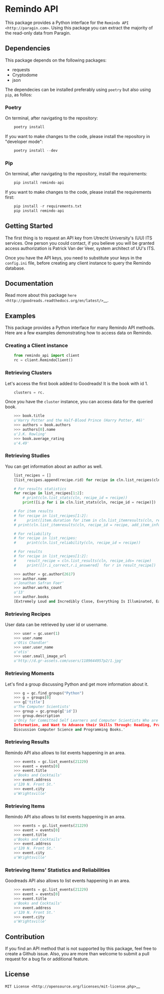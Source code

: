 Remindo API
=========

This package provides a Python interface for the `Remindo API
<http://paragin.com>`. Using this package you can extract the
majority of the read-only data from Paragin.


Dependencies
------------

This package depends on the following packages:

-  requests
-  Cryptodome
-  json

The dependecies can be installed preferably using ``poetry`` but also using ``pip``, as follos:

### Poetry

On terminal, after navigating to the repository:

```python
    poetry install
```

If you want to make changes to the code, please install the repository in "developer mode":

```python
    poetry install --dev
```

### Pip

On terminal, after navigating to the repository, install the requirements:

```python
    pip install remindo-api
```

If you want to make changes to the code, please install the requirements first:

```python
    pip install -r requirements.txt
    pip install remindo-api
```


Getting Started
---------------

The first thing is to request an API key from Utrecht University's (UU) ITS services.
One person you could contact, if you believe you will be granted access authorization
is Patrick Van der Veer, system architect of UU's ITS.

Once you have the API keys, you need to substitute your keys in the `config.ini` file,
before creating any client instance to query the Remindo database.


Documentation
-------------

Read more about this package
`here <http://goodreads.readthedocs.org/en/latest/>`__.


Examples
--------

This package provides a Python interface for many Remindo API methods.
Here are a few examples demonstrating how to access data on Remindo.

### Creating a Client instance

```python
    from remindo_api import client
    rc = client.RemindoClient()
```


### Retrieving Clusters

Let's access the first book added to Goodreads! It is the book with id
1.

```python
    clusters = rc.
```

Once you have the `cluster` instance, you can
access data for the queried book.

```python
    >>> book.title
    u'Harry Potter and the Half-Blood Prince (Harry Potter, #6)'
    >>> authors = book.authors
    >>> authors[0].name
    u'J.K. Rowling'
    >>> book.average_rating
    u'4.49'
```

### Retrieving Studies

You can get information about an author as well.

```python
    list_recipes = []
    [list_recipes.append(recipe.rid) for recipe in cln.list_recipes(cln, full = True)]

    # For results statistics
    for recipe in list_recipes[1:2]:
        # print(cln.list_stats(cln, recipe_id = recipe))
        print([i.p for i in cln.list_stats(cln, recipe_id = recipe)])

    # For item results
    # for recipe in list_recipes[1:2]:
    #     print([item.duration for item in cln.list_itemresults(cln, recipe_id = recipe, add_item_info = True)])
    # print(cln.list_itemresults(cln, recipe_id = recipe, add_item_info = True))

    # For reliability
    # for recipe in list_recipes:
    #     print(cln.list_reliability(cln, recipe_id = recipe))

    # For results
    # for recipe in list_recipes[1:2]:
    #     result_recipe = cln.list_results(cln, recipe_ids= recipe)
    #     print([[r.i_correct,r.i_answered]  for r in result_recipe])

    >>> author = gc.author(2617)
    >>> author.name
    u'Jonathan Safran Foer'
    >>> author.works_count
    u'13'
    >>> author.books
    [Extremely Loud and Incredibly Close, Everything Is Illuminated, Eating Animals, Tree of Codes, Everything is Illuminated & Extremely Loud and Incredibly Close, The unabridged pocketbook of lightning, The Future Dictionary of America, A Convergence of Birds: Original Fiction and Poetry Inspired by Joseph Cornell, New American Haggadah, The Sixth Borough]
```

### Retrieving Recipes

User data can be retrieved by user id or username.

```python
    >>> user = gc.user(1)
    >>> user.name
    u'Otis Chandler'
    >>> user.user_name
    u'otis'
    >>> user.small_image_url
    u'http://d.gr-assets.com/users/1189644957p2/1.jpg'
```

### Retrieving Moments

Let's find a group discussing Python and get more information about it.

```python
    >>> g = gc.find_groups("Python")
    >>> g = groups[0]
    >>> g['title']
    u'The Computer Scientists'
    >>> group = gc.group(g['id'])
    >>> group.description
    u'Only for Committed Self Learners and Computer Scientists Who are Starving for
    Information, and Want to Advance their Skills Through: Reading, Practicing and
    Discussion Computer Science and Programming Books.'
```

### Retrieving Results

Remindo API also allows to list events happening in an area.

```python
    >>> events = gc.list_events(21229)
    >>> event = events[0]
    >>> event.title
    u'Books and Cocktails'
    >>> event.address
    u'120 N. Front St.'
    >>> event.city
    u'Wrightsville'
```

### Retrieving Items

Remindo API also allows to list events happening in an area.

```python
    >>> events = gc.list_events(21229)
    >>> event = events[0]
    >>> event.title
    u'Books and Cocktails'
    >>> event.address
    u'120 N. Front St.'
    >>> event.city
    u'Wrightsville'
```

### Retrieving Items' Statistics and Reliabilities

Goodreads API also allows to list events happening in an area.

```python
    >>> events = gc.list_events(21229)
    >>> event = events[0]
    >>> event.title
    u'Books and Cocktails'
    >>> event.address
    u'120 N. Front St.'
    >>> event.city
    u'Wrightsville'
```

Contribution
------------

If you find an API method that is not supported by this package, feel
free to create a Github issue. Also, you are more than welcome to submit
a pull request for a bug fix or additional feature.

License
-------

`MIT License <http://opensource.org/licenses/mit-license.php>`__